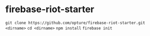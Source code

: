 # firebase-riot-starter


`git clone https://github.com/opture/firebase-riot-starter.git <dirname>`
`cd <dirname>`
`npm install`
`firebase init`


